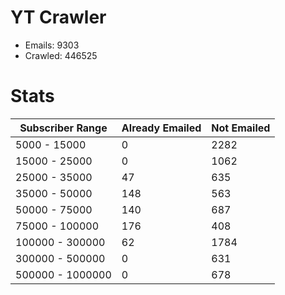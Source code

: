# YT Crawler
- Emails: 9303
- Crawled: 446525

# Stats
| Subscriber Range  | Already Emailed | Not Emailed |
|-------|-------|-------|
| 5000 - 15000 | 0 | 2282 |
| 15000 - 25000 | 0 | 1062 |
| 25000 - 35000 | 47 | 635 |
| 35000 - 50000 | 148 | 563 |
| 50000 - 75000 | 140 | 687 |
| 75000 - 100000 | 176 | 408 |
| 100000 - 300000 | 62 | 1784 |
| 300000 - 500000 | 0 | 631 |
| 500000 - 1000000 | 0 | 678 |
